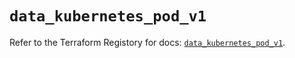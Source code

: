 # `data_kubernetes_pod_v1`

Refer to the Terraform Registory for docs: [`data_kubernetes_pod_v1`](https://registry.terraform.io/providers/hashicorp/kubernetes/2.21.1/docs/data-sources/pod_v1).
